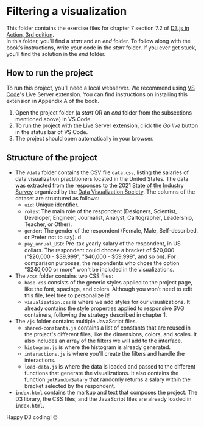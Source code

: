 # Filtering a visualization
This folder contains the exercise files for chapter 7 section 7.2 of [D3.js in Action, 3rd edition](https://www.manning.com/books/d3js-in-action-third-edition).
</br>
In this folder, you’ll find a *start* and an *end* folder. To follow along with the book’s instructions, write your code in the *start* folder. If you ever get stuck, you’ll find the solution in the *end* folder.

## How to run the project
To run this project, you'll need a local webserver. We recommend using [VS Code](https://code.visualstudio.com/)'s Live Server extension. You can find instructions on installing this extension in Appendix A of the book.
1. Open the project folder (a *start* OR an *end* folder from the subsections mentioned above) in VS Code.
2. To run the project with the Live Server extension, click the *Go live* button in the status bar of VS Code.
3. The project should open automatically in your browser.

## Structure of the project
* The `/data` folder contains the CSV file `data.csv`, listing the salaries of data visualization practitioners located in the United States. The data was extracted from the responses to the [2021 State of the Industry Survey](https://docs.google.com/spreadsheets/d/1lDkxioTmT5--JufJuYryiV5fKsdQQopvlSJO4Gh0ors/edit#gid=1462100456) organized by the [Data Visualization Society](www.datavisualizationsociety.org). The columns of the dataset are structured as follows:
    * `uid`: Unique identifier.
    * `roles`: The main role of the respondent (Designers, Scientist, Developer, Engineer, Journalist, Analyst, Cartographer, Leadership, Teacher, or Other).
    * `gender`: The gender of the respondent (Female, Male, Self-described, or Prefer not to say).  d
    * `pay_annual_USD`: Pre-tax yearly salary of the respondent, in US dollars. The respondent could choose a bracket of $20,000 ("$20,000 - $39,999", "$40,000 - $59,999", and so on). For comparison purposes, the respondents who chose the option "$240,000 or more" won't be included in the visualizations.
* The `/css` folder contains two CSS files:
    * `base.css` consists of the generic styles applied to the project page, like the font, spacings, and colors. Although you won’t need to edit this file, feel free to personalize it!
    * `visualization.css` is where we add styles for our visualizations. It already contains the style properties applied to responsive SVG containers, following the strategy described in chapter 1.
* The `/js` folder contains multiple JavaScript files.
    * `shared-constants.js` contains a list of constants that are reused in the project's different files, like the dimensions, colors, and scales. It also includes an array of the filters we will add to the interface.
    * `histogram.js` is where the histogram is already generated.
    * `interactions.js` is where you'll create the filters and handle the interactions.
    * `load-data.js` is where the data is loaded and passed to the different functions that generate the visualizations. It also contains the function `getRandomSalary` that randomly returns a salary within the bracket selected by the respondent.
* `index.html` contains the markup and text that composes the project. The D3 library, the CSS files, and the JavaScript files are already loaded in `index.html`.

Happy D3 coding! 🤓